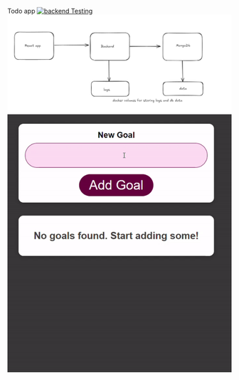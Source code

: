 Todo app
[![backend Testing](https://github.com/iam-narasimhasai/GoalsApp/actions/workflows/pre-prodbackend.yaml/badge.svg)](https://github.com/iam-narasimhasai/GoalsApp/actions/workflows/pre-prodbackend.yaml)
![p1](docker.png)
![p1](ezgif-1-bc9b37c878.gif)
